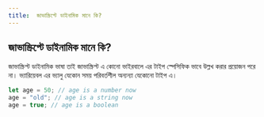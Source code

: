 ```yaml
---
title:  জাভাস্ক্রিপ্টে ডাইনামিক মানে কি?
---
```

## জাভাস্ক্রিপ্টে ডাইনামিক মানে কি?

জাভাস্ক্রিপ্ট ডাইনামিক ভাষা তাই  জাভাস্ক্রিপ্ট এ  কোনো ভাইরবালে এর  টাইপ স্পেসিফিক ভাবে উল্লখ করার প্রয়োজন  পরে  না।  ভ্যারিয়েবল এর ভ্যালু যেকোন সময় পরিবর্তশীল অন্যন্যা যেকোনো  টাইপ এ।

```javascript
let age = 50; // age is a number now
age = "old"; // age is a string now
age = true; // age is a boolean
```
